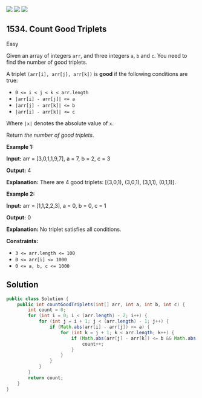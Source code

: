 [![](https://img.shields.io/github/stars/javadev/LeetCode-in-Java?label=Stars&style=flat-square)](https://github.com/javadev/LeetCode-in-Java)
[![](https://img.shields.io/github/forks/javadev/LeetCode-in-Java?label=Fork%20me%20on%20GitHub%20&style=flat-square)](https://github.com/javadev/LeetCode-in-Java/fork)
[![](https://img.shields.io/badge/-LeetCode%20in%20Kotlin-blue?style=flat-square)](https://github.com/javadev/LeetCode-in-Kotlin)

## 1534\. Count Good Triplets

Easy

Given an array of integers `arr`, and three integers `a`, `b` and `c`. You need to find the number of good triplets.

A triplet `(arr[i], arr[j], arr[k])` is **good** if the following conditions are true:

*   `0 <= i < j < k < arr.length`
*   `|arr[i] - arr[j]| <= a`
*   `|arr[j] - arr[k]| <= b`
*   `|arr[i] - arr[k]| <= c`

Where `|x|` denotes the absolute value of `x`.

Return _the number of good triplets_.

**Example 1:**

**Input:** arr = [3,0,1,1,9,7], a = 7, b = 2, c = 3

**Output:** 4

**Explanation:** There are 4 good triplets: [(3,0,1), (3,0,1), (3,1,1), (0,1,1)].

**Example 2:**

**Input:** arr = [1,1,2,2,3], a = 0, b = 0, c = 1

**Output:** 0

**Explanation:** No triplet satisfies all conditions.

**Constraints:**

*   `3 <= arr.length <= 100`
*   `0 <= arr[i] <= 1000`
*   `0 <= a, b, c <= 1000`

## Solution

```java
public class Solution {
    public int countGoodTriplets(int[] arr, int a, int b, int c) {
        int count = 0;
        for (int i = 0; i < (arr.length) - 2; i++) {
            for (int j = i + 1; j < (arr.length) - 1; j++) {
                if (Math.abs(arr[i] - arr[j]) <= a) {
                    for (int k = j + 1; k < arr.length; k++) {
                        if (Math.abs(arr[j] - arr[k]) <= b && Math.abs(arr[i] - arr[k]) <= c) {
                            count++;
                        }
                    }
                }
            }
        }
        return count;
    }
}
```